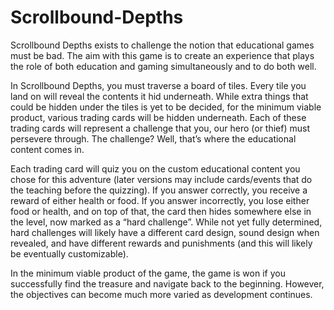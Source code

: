 # Scrollbound-Depths

Scrollbound Depths exists to challenge the notion that educational games must be bad. The aim with this game is to create an experience that plays the role of both education and gaming simultaneously and to do both well.

In Scrollbound Depths, you must traverse a board of tiles. Every tile you land on will reveal the contents it hid underneath. While extra things that could be hidden under the tiles is yet to be decided, for the minimum viable product, various trading cards will be hidden underneath. Each of these trading cards will represent a challenge that you, our hero (or thief) must persevere through. The challenge? Well, that’s where the educational content comes in.

Each trading card will quiz you on the custom educational content you chose for this adventure (later versions may include cards/events that do the teaching before the quizzing). If you answer correctly, you receive a reward of either health or food. If you answer incorrectly, you lose either food or health, and on top of that, the card then hides somewhere else in the level, now marked as a “hard challenge”. While not yet fully determined, hard challenges will likely have a different card design, sound design when revealed, and have different rewards and punishments (and this will likely be eventually customizable).

In the minimum viable product of the game, the game is won if you successfully find the treasure and navigate back to the beginning. However, the objectives can become much more varied as development continues.
